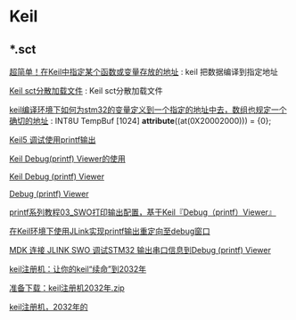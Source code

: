 # Keil


## *.sct

[超简单！在Keil中指定某个函数或变量存放的地址](https://blog.csdn.net/olishutong/article/details/78816408) : keil 把数据编译到指定地址 

[Keil sct分散加载文件](https://www.cnblogs.com/GBRgbr/p/3655666.html) : Keil sct分散加载文件 

[keil编译环境下如何为stm32的变量定义到一个指定的地址中去，数组也规定一个确切的地址](https://zhidao.baidu.com/question/445868275.html) : INT8U TempBuf [1024] __attribute__((at(0X20002000))) = {0}; 

[Keil5 调试使用printf输出](https://blog.csdn.net/zhc335134701/article/details/81261070)

[Keil Debug(printf) Viewer的使用](https://blog.csdn.net/longintchar/article/details/78057942)

[Keil Debug (printf) Viewer](https://www.cnblogs.com/sinferwu/p/8367686.html)

[Debug (printf) Viewer](http://www.keil.com/support/man/docs/ulink2/ulink2_trace_itm_viewer.htm)

[printf系列教程03_SWO打印输出配置，基于Keil『Debug（printf）Viewer』](https://msd.misuland.com/pd/3255818066314925240)

[在Keil环境下使用JLink实现printf输出重定向至debug窗口](https://my.oschina.net/kerndev/blog/683280)

[MDK 连接 JLINK SWO 调试STM32 输出串口信息到Debug (printf) Viewer](http://blog.sina.com.cn/s/blog_b5e6d3de0102vjmz.html)

[keil注册机：让你的keil“续命”到2032年](https://www.bilibili.com/read/cv5055735)

[准备下载：keil注册机2032年.zip](https://72k.us/file804/10165491-428107594)

[keil注册机，2032年的](https://blog.csdn.net/zhizhoukeji/article/details/104674227)
